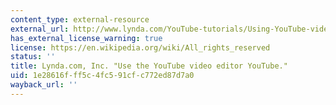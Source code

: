 ```yaml
---
content_type: external-resource
external_url: http://www.lynda.com/YouTube-tutorials/Using-YouTube-video-editor/118960/133968-4.html
has_external_license_warning: true
license: https://en.wikipedia.org/wiki/All_rights_reserved
status: ''
title: Lynda.com, Inc. "Use the YouTube video editor YouTube."
uid: 1e28616f-ff5c-4fc5-91cf-c772ed87d7a0
wayback_url: ''
---
```

